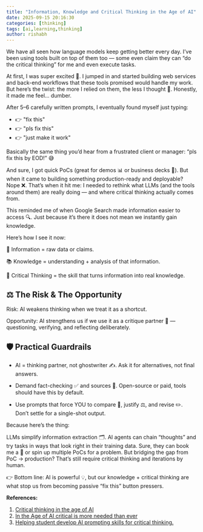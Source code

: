 ```yaml
---
title: "Information, Knowledge and Critical Thinking in the Age of AI"
date: 2025-09-15 20:16:30
categories: [thinking]
tags: [ai,learning,thinking]
author: rishabh
---
```


We have all seen how language models keep getting better every day. I’ve been using tools built on top of them too — some even claim they can “do the critical thinking” for me and even execute tasks.

At first, I was super excited 🚀. I jumped in and started building web services and back-end workflows that these tools promised would handle my work. But here’s the twist: the more I relied on them, the less I thought 🤯. Honestly, it made me feel… dumber.

After 5–6 carefully written prompts, I eventually found myself just typing:

- 👉  "fix this"
- 👉  "pls fix this"
- 👉  "just make it work"

Basically the same thing you’d hear from a frustrated client or manager: “pls fix this by EOD!” 😅

And sure, I got quick PoCs (great for demos 📊 or business decks 💼). But when it came to building something production-ready and deployable? Nope ❌. That’s when it hit me: I needed to rethink what LLMs (and the tools around them) are really doing — and where critical thinking actually comes from.

This reminded me of when Google Search made information easier to access 🔍. Just because it’s there it does not mean we instantly gain knowledge.

Here’s how I see it now:

📄 Information = raw data or claims.

📚 Knowledge = understanding + analysis of that information.

🧠 Critical Thinking = the skill that turns information into real knowledge.

## ⚖️ The Risk & The Opportunity

Risk: AI weakens thinking when we treat it as a shortcut.

Opportunity: AI strengthens us if we use it as a critique partner 🤝 — questioning, verifying, and reflecting deliberately.

## 🛡️ Practical Guardrails

- AI = thinking partner, not ghostwriter ✍️. Ask it for alternatives, not final answers.

- Demand fact-checking ✅ and sources 📎. Open-source or paid, tools should have this by default.

- Use prompts that force YOU to compare 🔄, justify ⚖️, and revise ✏️. Don’t settle for a single-shot output.

Because here’s the thing:

LLMs simplify information extraction 🗂️. AI agents can chain “thoughts” and try tasks in ways that look right in their training data. Sure, they can book me a 🍕 or spin up multiple PoCs for a problem. But bridging the gap from PoC → production? That’s still require critical thinking and iterations by human.

👉 Bottom line: AI is powerful 💡, but our knowledge + critical thinking are what stop us from becoming passive “fix this” button pressers.

**References:**

1. [Critical thinking in the age of AI](https://horizon.mit.edu/insights/critical-thinking-in-the-age-of-ai)
2. [In the Age of AI critical is more needed than ever](https://www.forbes.com/sites/roncarucci/2024/02/06/in-the-age-of-ai-critical-thinking-is-more-needed-than-ever/)
3. [Helping student develop AI prompting skills for critical thinking.](https://www.facultyfocus.com/articles/teaching-with-technology-articles/helping-students-develop-ai-prompting-skills-for-critical-thinking/)
